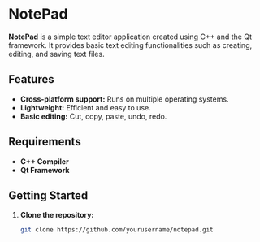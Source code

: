 # NotePad

**NotePad** is a simple text editor application created using C++ and the Qt framework. It provides basic text editing functionalities such as creating, editing, and saving text files.

## Features
- **Cross-platform support:** Runs on multiple operating systems.
- **Lightweight:** Efficient and easy to use.
- **Basic editing:** Cut, copy, paste, undo, redo.

## Requirements
- **C++ Compiler**
- **Qt Framework**

## Getting Started

1. **Clone the repository:**
   ```bash
   git clone https://github.com/yourusername/notepad.git
